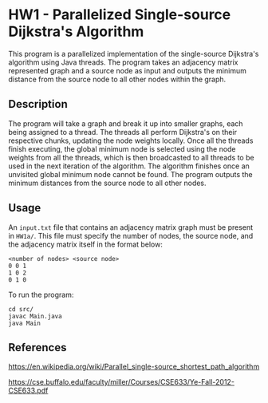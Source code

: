 # HW1 - Parallelized Single-source Dijkstra's Algorithm

This program is a parallelized implementation of the single-source Dijkstra's algorithm using Java threads. The program takes an adjacency matrix represented graph and a source node as input and outputs the minimum distance from the source node to all other nodes within the graph.

## Description
The program will take a graph and break it up into smaller graphs, each being assigned to a thread. The threads all perform Dijkstra's on their respective chunks, updating the node weights locally. Once all the threads finish executing, the global minimum node is selected using the node weights from all the threads, which is then broadcasted to all threads to be used in the next iteration of the algorithm. The algorithm finishes once an unvisited global minimum node cannot be found. The program outputs the minimum distances from the source node to all other nodes.

## Usage
An ```input.txt``` file that contains an adjacency matrix graph must be present in ```HW1a/```. This file must specify the number of nodes, the source node, and the adjacency matrix itself in the format below:
```
<number of nodes> <source node>
0 0 1
1 0 2
0 1 0
```
To run the program:
```
cd src/
javac Main.java
java Main
```

## References
https://en.wikipedia.org/wiki/Parallel_single-source_shortest_path_algorithm

https://cse.buffalo.edu/faculty/miller/Courses/CSE633/Ye-Fall-2012-CSE633.pdf
